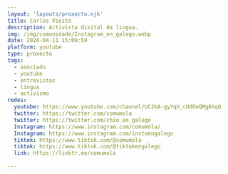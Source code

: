 ```yaml
---
layout: 'layouts/proxecto.njk'
title: Carlos Vieito
description: Activista dixital da lingua.
img: /img/comunidade/Instagram_en_galego.webp
date: 2020-04-11 15:09:59
platform: youtube
type: proxecto
tags:
  - asociado
  - youtube
  - entrevistas
  - lingua
  - activismo
redes:
  youtube: https://www.youtube.com/channel/UC2kA-gyYqV_cUdOeQMg6tqQ
  twitter: https://twitter.com/comumola
  twitter: https://twitter.com/chio_en_galego
  Instagram: https://www.instagram.com/comumola/
  Instagram: https://www.instagram.com/instaengalego
  tiktok: https://www.tiktok.com/@comumola
  tiktok: https://www.tiktok.com/@tiktokengalego
  link: https://linktr.ee/comumola

---
```

